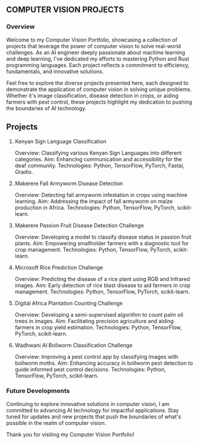 ## COMPUTER VISION PROJECTS
### Overview

Welcome to my Computer Vision Portfolio, showcasing a collection of projects that leverage the power of computer vision to solve real-world challenges. As an AI engineer deeply passionate about machine learning and deep learning, I've dedicated my efforts to mastering Python and Rust programming languages. Each project reflects a commitment to efficiency, fundamentals, and innovative solutions.

Feel free to explore the diverse projects presented here, each designed to demonstrate the application of computer vision in solving unique problems. Whether it's image classification, disease detection in crops, or aiding farmers with pest control, these projects highlight my dedication to pushing the boundaries of AI technology.
## Projects
1. Kenyan Sign Language Classification

    Overview: Classifying various Kenyan Sign Languages into different categories.
    Aim: Enhancing communication and accessibility for the deaf community.
    Technologies: Python, TensorFlow, PyTorch, Fastai, Gradio.

2. Makerere Fall Armyworm Disease Detection

    Overview: Detecting fall armyworm infestation in crops using machine learning.
    Aim: Addressing the impact of fall armyworm on maize production in Africa.
    Technologies: Python, TensorFlow, PyTorch, scikit-learn.

3. Makerere Passion Fruit Disease Detection Challenge

    Overview: Developing a model to classify disease status in passion fruit plants.
    Aim: Empowering smallholder farmers with a diagnostic tool for crop management.
    Technologies: Python, TensorFlow, PyTorch, scikit-learn.

4. Microsoft Rice Prediction Challenge

    Overview: Predicting the disease of a rice plant using RGB and Infrared images.
    Aim: Early detection of rice blast disease to aid farmers in crop management.
    Technologies: Python, TensorFlow, PyTorch, scikit-learn.

5. Digital Africa Plantation Counting Challenge

    Overview: Developing a semi-supervised algorithm to count palm oil trees in images.
    Aim: Facilitating precision agriculture and aiding farmers in crop yield estimation.
    Technologies: Python, TensorFlow, PyTorch, scikit-learn.

6. Wadhwani AI Bollworm Classification Challenge

    Overview: Improving a pest control app by classifying images with bollworm moths.
    Aim: Enhancing accuracy in bollworm pest detection to guide informed pest control decisions.
    Technologies: Python, TensorFlow, PyTorch, scikit-learn.

### Future Developments

Continuing to explore innovative solutions in computer vision, I am committed to advancing AI technology for impactful applications. Stay tuned for updates and new projects that push the boundaries of what's possible in the realm of computer vision.

Thank you for visiting my Computer Vision Portfolio!